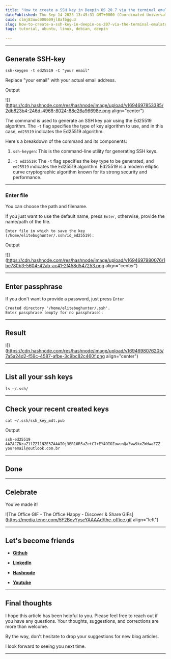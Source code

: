 ```yaml
---
title: "How to create a SSH key in Deepin OS 20.7 via the terminal emulator?"
datePublished: Thu Sep 14 2023 13:45:31 GMT+0000 (Coordinated Universal Time)
cuid: clmj83uwc000609jl8afbggu3
slug: how-to-create-a-ssh-key-in-deepin-os-207-via-the-terminal-emulator
tags: tutorial, ubuntu, linux, debian, deepin

---
```


---

## Generate SSH-key

```plaintext
ssh-keygen -t ed25519 -C "your email"
```

Replace "your email" with your actual email address.

Output

![](https://cdn.hashnode.com/res/hashnode/image/upload/v1694697853385/2db823b4-246d-4968-8024-88e26a96698e.png align="center")

The command is used to generate an SSH key pair using the Ed25519 algorithm. The `-t` flag specifies the type of key algorithm to use, and in this case, `ed25519` indicates the Ed25519 algorithm.

Here's a breakdown of the command and its components:

1. `ssh-keygen`: This is the command-line utility for generating SSH keys.
    
2. `-t ed25519`: The `-t` flag specifies the key type to be generated, and `ed25519` indicates the Ed25519 algorithm. Ed25519 is a modern elliptic curve cryptographic algorithm known for its strong security and performance.
    

---

### Enter file

You can choose the path and filename.

If you just want to use the default name, press `Enter`, otherwise, provide the name/path of the file.

```plaintext
Enter file in which to save the key (/home/elitebughunter/.ssh/id_ed25519):
```

Output

![](https://cdn.hashnode.com/res/hashnode/image/upload/v1694697980076/1be780b3-5604-42ab-ac41-2f458d547253.png align="center")

---

## Enter passphrase

If you don't want to provide a password, just press `Enter`

```plaintext
Created directory '/home/elitebughunter/.ssh'.
Enter passphrase (empty for no passphrase):
```

---

## Result

![](https://cdn.hashnode.com/res/hashnode/image/upload/v1694698076205/7a5a24d2-f59c-4587-afbe-3c9bc82c460f.png align="center")

---

## List all your ssh keys

```plaintext
ls ~/.ssh/
```

---

## Check your recent created keys

```plaintext
cat ~/.ssh/ssh_key_mdt.pub
```

Output

```plaintext
ssh-ed25519 AAZACZNzaZ1lZZI1NZE5ZAAAIOj3BR10R5aZetC7+EY4OIOZuwunQaZww9kxZWdwaZZZ youremail@outlook.com.br
```

---

## Done

---

## **Celebrate**

You've made it!

![The Office GIF - The Office Happy - Discover & Share GIFs](https://media.tenor.com/5F2BovYyscYAAAAd/the-office.gif align="left")

---

## **Let's become friends**

* [**Github**](https://github.com/alexcalaca)
    
* [**LinkedIn**](https://linkedin.com/in/alexandrecalacaofficial)
    
* [**Hashnode**](https://hashnode.com/onboard?next=/@alexandrecalaca)
    
* [**Youtube**](https://www.youtube.com/@alexandrecalacaofficial)
    

---

## **Final thoughts**

I hope this article has been helpful to you. Please feel free to reach out if you have any questions. Your thoughts, suggestions, and corrections are more than welcome.

By the way, don't hesitate to drop your suggestions for new blog articles.

I look forward to seeing you next time.

---